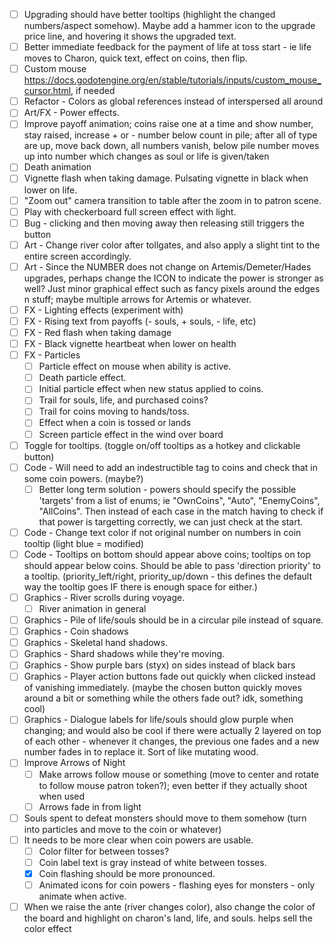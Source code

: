 


- [ ] Upgrading should have better tooltips (highlight the changed numbers/aspect somehow). Maybe add a hammer icon to the upgrade price line, and hovering it shows the upgraded text. 
- [ ] Better immediate feedback for the payment of life at toss start - ie life moves to Charon, quick text, effect on coins, then flip.
- [ ] Custom mouse https://docs.godotengine.org/en/stable/tutorials/inputs/custom_mouse_cursor.html, if needed
- [ ] Refactor - Colors as global references instead of interspersed all around
- [ ] Art/FX - Power effects.
- [ ] Improve payoff animation; coins raise one at a time and show number, stay raised, increase + or - number below count in pile; after all of type are up, move back down, all numbers vanish, below pile number moves up into number which changes as soul or life is given/taken
- [ ] Death animation
- [ ] Vignette flash when taking damage. Pulsating vignette in black when lower on life.
- [ ] "Zoom out" camera transition to table after the zoom in to patron scene.
- [ ] Play with checkerboard full screen effect with light.
- [ ] Bug - clicking and then moving away then releasing still triggers the button 
- [ ] Art - Change river color after tollgates, and also apply a slight tint to the entire screen accordingly.
- [ ] Art - Since the NUMBER does not change on Artemis/Demeter/Hades upgrades, perhaps change the ICON to indicate the power is stronger as well? Just minor graphical effect such as fancy pixels around the edges n stuff; maybe multiple arrows for Artemis or whatever.
- [ ] FX - Lighting effects (experiment with)
- [ ] FX - Rising text from payoffs (- souls, + souls, - life, etc)
- [ ] FX - Red flash when taking damage
- [ ] FX - Black vignette heartbeat when lower on health
- [ ] FX - Particles
	- [ ] Particle effect on mouse when ability is active.
	- [ ] Death particle effect.
	- [ ] Initial particle effect when new status applied to coins.
	- [ ] Trail for souls, life, and purchased coins?
	- [ ] Trail for coins moving to hands/toss.
	- [ ] Effect when a coin is tossed or lands
	- [ ] Screen particle effect in the wind over board
- [ ] Toggle for tooltips. (toggle on/off tooltips as a hotkey and clickable button)
- [ ] Code - Will need to add an indestructible tag to coins and check that in some coin powers. (maybe?)
	- [ ] Better long term solution - powers should specify the possible 'targets' from a list of enums; ie "OwnCoins", "Auto", "EnemyCoins", "AllCoins". Then instead of each case in the match having to check if that power is targetting correctly, we can just check at the start. 
- [ ] Code - Change text color if not original number on numbers in coin tooltip (light blue = modified)
- [ ] Code - Tooltips on bottom should appear above coins; tooltips on top should appear below coins. Should be able to pass 'direction priority' to a tooltip. (priority_left/right, priority_up/down - this defines the default way the tooltip goes IF there is enough space for either.)
- [ ] Graphics - River scrolls during voyage.
	- [ ] River animation in general
- [ ] Graphics - Pile of life/souls should be in a circular pile instead of square.
- [ ] Graphics - Coin shadows
- [ ] Graphics - Skeletal hand shadows. 
- [ ] Graphics - Shard shadows while they're moving.
- [ ] Graphics - Show purple bars (styx) on sides instead of black bars
- [ ] Graphics - Player action buttons fade out quickly when clicked instead of vanishing immediately. (maybe the chosen button quickly moves around a bit or something while the others fade out? idk, something cool)
- [ ] Graphics - Dialogue labels for life/souls should glow purple when changing; and would also be cool if there were actually 2 layered on top of each other - whenever it changes, the previous one fades and a new number fades in to replace it. Sort of like mutating wood.
- [ ] Improve Arrows of Night
	- [ ] Make arrows follow mouse or something (move to center and rotate to follow mouse patron token?); even better if they actually shoot when used
	- [ ] Arrows fade in from light
- [ ] Souls spent to defeat monsters should move to them somehow (turn into particles and move to the coin or whatever)
- [ ] It needs to be more clear when coin powers are usable.
	- [ ] Color filter for between tosses?
	- [ ] Coin label text is gray instead of white between tosses.
	- [x] Coin flashing should be more pronounced.
	- [ ] Animated icons for coin powers - flashing eyes for monsters - only animate when active.
- [ ] When we raise the ante (river changes color), also change the color of the board and highlight on charon's land, life, and souls. helps sell the color effect